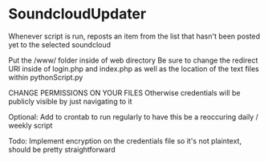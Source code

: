 SoundcloudUpdater
=================

Whenever script is run, reposts an item from the list that hasn't been posted yet to the selected soundcloud


Put the /www/ folder inside of web directory
Be sure to change the redirect URI inside of login.php and index.php as well as the location of the text files within pythonScript.py


CHANGE PERMISSIONS ON YOUR FILES
Otherwise credentials will be publicly visible by just navigating to it

Optional: Add to crontab to run regularly to have this be a reoccuring daily / weekly script

Todo: Implement encryption on the credentials file so it's not plaintext, should be pretty straightforward
